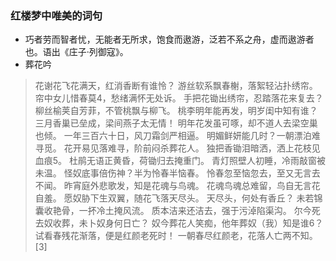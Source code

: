 ### 红楼梦中唯美的词句
- 巧者劳而智者忧，无能者无所求，饱食而遨游，泛若不系之舟，虚而遨游者也。语出《庄子·列御寇》。
- 葬花吟
>花谢花飞花满天，红消香断有谁怜？
游丝软系飘春榭，落絮轻沾扑绣帘。
帘中女儿惜春莫4，愁绪满怀无处诉。
手把花锄出绣帘，忍踏落花来复去？
柳丝榆荚自芳菲，不管桃飘与柳飞。
桃李明年能再发，明岁闺中知有谁？
三月香巢已垒成，梁间燕子太无情！
明年花发虽可啄，却不道人去梁空巢也倾。
一年三百六十日，风刀霜剑严相逼。
明媚鲜妍能几时？一朝漂泊难寻觅。
花开易见落难寻，阶前闷杀葬花人。
独把香锄泪暗洒，洒上花枝见血痕5。
杜鹃无语正黄昏，荷锄归去掩重门。
青灯照壁人初睡，冷雨敲窗被未温。
怪奴底事倍伤神？半为怜春半恼春。
怜春忽至恼忽去，至又无言去不闻。
昨宵庭外悲歌发，知是花魂与鸟魂。
花魂鸟魂总难留，鸟自无言花自羞。
愿奴胁下生双翼，随花飞落天尽头。
天尽头，何处有香丘？
未若锦囊收艳骨，一抔冷土掩风流。
质本洁来还洁去，强于污淖陷渠沟。
尔今死去奴收葬，未卜奴身何日亡？
奴今葬花人笑痴，他年葬奴（我）知是谁6？
试看春残花渐落，便是红颜老死时！
一朝春尽红颜老，花落人亡两不知。 [3]
